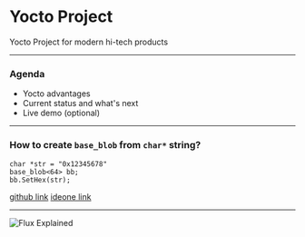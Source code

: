 # Yocto Project

Yocto Project for modern hi-tech products

---

### Agenda

- Yocto advantages
- Current status and what's next
- Live demo (optional)

---

### How to create `base_blob` from `char*` string?

```
char *str = "0x12345678"
base_blob<64> bb;
bb.SetHex(str);
```

[github link](https://github.com/kostaz/playground/blob/master/cpp/convert_bytes_to_string.cpp)
[ideone link](https://ideone.com/e.js/CeDilU)

---

![Flux Explained](https://facebook.github.io/flux/img/flux-simple-f8-diagram-explained-1300w.png)
